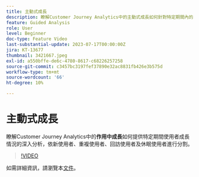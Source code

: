 ```yaml
---
title: 主動式成長
description: 瞭解Customer Journey Analytics中的主動式成長如何針對特定期間內的使用者成長提供深入分析，依新使用者、重複使用者、回訪者和休眠使用者進行劃分。
feature: Guided Analysis
role: User
level: Beginner
doc-type: Feature Video
last-substantial-update: 2023-07-17T00:00:00Z
jira: KT-13677
thumbnail: 3421667.jpeg
exl-id: a550bffe-de6c-4780-8617-c68226257258
source-git-commit: c3457bc3197fef37890e32ac8831fb426e3b575d
workflow-type: tm+mt
source-wordcount: '66'
ht-degree: 10%

---
```


# 主動式成長

瞭解Customer Journey Analytics中的&#x200B;**作用中成長**&#x200B;如何提供特定期間使用者成長情況的深入分析，依新使用者、重複使用者、回訪使用者及休眠使用者進行分割。

>[!VIDEO](https://video.tv.adobe.com/v/3421667/?learn=on)

如需詳細資訊，請瀏覽本[文件](https://experienceleague.adobe.com/docs/analytics-platform/using/guided-analysis/user-growth/active.html)。

